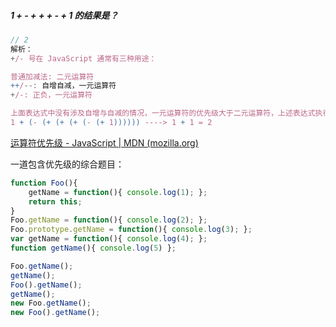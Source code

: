 ##### 1 + - + + + - + 1 的结果是？

```js
// 2
解析：
+/- 号在 JavaScript 通常有三种用途：

普通加减法: 二元运算符
++/--: 自增自减，一元运算符
+/-: 正负，一元运算符

上面表达式中没有涉及自增与自减的情况，一元运算符的优先级大于二元运算符，上述表达式执行顺序为：
1 + (- (+ (+ (+ (- (+ 1)))))) ----> 1 + 1 = 2
```

[运算符优先级 - JavaScript | MDN (mozilla.org)](https://developer.mozilla.org/zh-CN/docs/Web/JavaScript/Reference/Operators/Operator_Precedence#汇总表)

一道包含优先级的综合题目：

```js
function Foo(){
    getName = function(){ console.log(1); };
    return this;
}
Foo.getName = function(){ console.log(2); };
Foo.prototype.getName = function(){ console.log(3); };
var getName = function(){ console.log(4); };
function getName(){ console.log(5) };

Foo.getName();         
getName();        
Foo().getName();
getName();        
new Foo.getName();
new Foo().getName();
```


